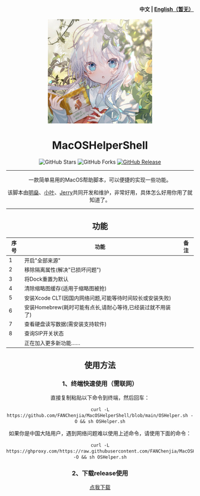 <h4 align="right"><strong>中文</strong> | <a href="">English（暂无）</a></h4>
<p align="center">
    <img src="./assets/logo1.jpg" width=280/>
</p>
<h1 align="center">MacOSHelperShell</h1>
<div align="center">   
  <img src="https://img.shields.io/github/stars/FANChenjia/MacOSHelperShell?label=Stars" alt="GitHub Stars"/>
  <img src="https://img.shields.io/github/forks/FANChenjia/MacOSHelperShell?label=Forks" alt="GitHub Forks"/> 
  <a href="https://github.com/FANChenjia/MacOSHelperShell/releases" target="_blank">
    <img src="https://img.shields.io/github/v/release/FANChenjia/MacOSHelperShell?display_name=tag" alt="GitHub Release"/></a>



---

一款简单易用的MacOS帮助脚本，可以便捷的实现一些功能。

该脚本由[明燊](https://github.com/FANChenjia)、[小叶](https://github.com/yeenjie123456)、[Jerry](https://github.com/Jerry-XU1010)共同开发和维护，非常好用，具体怎么好用你用了就知道了。

---

## 功能

| 序号 | 功能                                                       | 备注 |
| ---- | ---------------------------------------------------------- | ---- |
| 1    | 开启"全部来源"                                             |      |
| 2    | 移除隔离属性(解决"已损坏问题")                             |      |
| 3    | 将Dock重置为默认                                           |      |
| 4    | 清除缩略图缓存(适用于缩略图被抢)                           |      |
| 5    | 安装Xcode CLT(因国内网络问题,可能等待时间较长或安装失败)   |      |
| 6    | 安装Homebrew(耗时可能有点长,请耐心等待,已经装过就不用装了) |      |
| 7    | 查看硬盘读写数据(需安装支持软件)                           |      |
| 8    | 查询SIP开关状态                                            |      |
|      | 正在加入更多新功能……                                       |      |



## 使用方法

### 1、终端快速使用（需联网）

直接复制粘贴以下命令到终端，然后回车：

```shell
curl -L https://github.com/FANChenjia/MacOSHelperShell/blob/main/OSHelper.sh -O && sh OSHelper.sh
```

如果你是中国大陆用户，遇到网络问题难以使用上述命令，请使用下面的命令：

```shell
curl -L https://ghproxy.com/https://raw.githubusercontent.com/FANChenjia/MacOSHelperShell/main/OSHelper.sh -O && sh OSHelper.sh
```

### 2、下载release使用

[点我下载](https://github.com/FANChenjia/MacOSHelperShell/releases)
